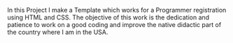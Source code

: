 In this Project I make a Template which works for a Programmer registration using HTML and CSS.
The objective of this work is the dedication and patience to work on a good coding and improve the native didactic part of the country where I am in the USA.
